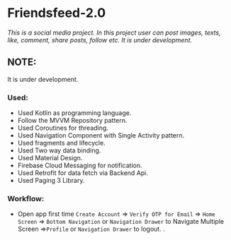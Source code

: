 # Friendsfeed-2.0

*This is a social media project. In this project user can post images, texts, like, comment, share posts, follow etc. It is under development.*
## NOTE: 
It is under development.

### Used:
- Used Kotlin as programming language.
- Follow the MVVM Repository pattern.
- Used Coroutines for threading.
- Used Navigation Component with Single Activity pattern.
- Used fragments and lifecycle.
- Used Two way data binding.
- Used Material Design.
- Firebase Cloud Messaging for notification.
- Used Retrofit for data fetch via Backend Api.
- Used Paging 3 Library.

### Workflow: 
- Open app first time `Create Account` => `Verify OTP for Email` => `Home Screen` => `Bottom Navigation` or `Navigation Drawer` to Navigate Multiple Screen =>`Profile` or `Navigation Drawer` to logout. .


<!--### Screenshots

#### Headlines with `Technology` tag
<p align="center">
  <img src="https://github.com/Mayank-AMR/News/blob/main/Screenshots/technology.jpg" width="350" title="Headlines with `Technology` tag">
</p>

#### Headline Detail screen
<p align="center">
  <img src="https://github.com/Mayank-AMR/News/blob/main/Screenshots/Detail.jpg" width="350" title="Headline Detail screen">
</p>

#### Headlines Loading State
<p align="center">
  <img src="https://github.com/Mayank-AMR/News/blob/main/Screenshots/loading.jpg" width="350" title="Headlines loading">
</p>

#### Pager loading next page
<p align="center">
  <img src="https://github.com/Mayank-AMR/News/blob/main/Screenshots/Page%20Loading.jpg" width="350" title="Pager loading next page">
</p>

#### At offline and pager unable to load next page
<p align="center">
  <img src="https://github.com/Mayank-AMR/News/blob/main/Screenshots/Offline%20and%20Next%20Page%20Not%20Loaded.jpg" width="350" title="At offline and pager unable to load next page">
</p>

#### Headlines with `Health` tag
<p align="center">
  <img src="https://github.com/Mayank-AMR/News/blob/main/Screenshots/Health.jpg" width="350" title="Headlines with `Health` tag" alt="accessibility text">
</p> -->



